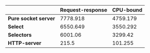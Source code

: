 |                         | Request-response | CPU-bound |
| ---                     | ---              | ---       |
| **Pure socket server**  | 7778.918         | 4759.179  |
| **Select**              | 6550.649         | 3550.292  |
| **Selectors**           | 6001.06          | 3299.42   |
| **HTTP-server**         | 215.5            | 101.255   |
